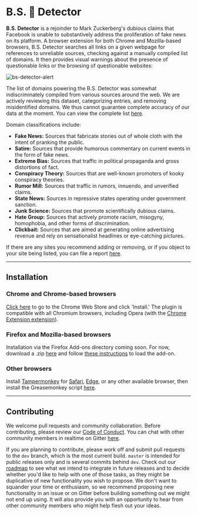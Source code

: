 # B.S. 💩 Detector

**B.S. Detector** is a rejoinder to Mark Zuckerberg's dubious claims that Facebook is unable to substantively address the proliferation of fake news on its platform. A browser extension for both Chrome and Mozilla-based browsers, B.S. Detector searches all links on a given webpage for references to unreliable sources, checking against a manually compiled list of domains. It then provides visual warnings about the presence of questionable links or the browsing of questionable websites:

![bs-detector-alert](http://bsdetector.tech/images/alert.png)

The list of domains powering the B.S. Detector was somewhat indiscriminately compiled from various sources around the web. We are actively reviewing this dataset, categorizing entries, and removing misidentified domains. We thus cannot guarantee complete accuracy of our data at the moment. You can view the complete list [here](https://github.com/selfagency/bs-detector/blob/master/chrome/data/data.json).

Domain classifications include:

-   **Fake News:** Sources that fabricate stories out of whole cloth with the intent of pranking the public.
-   **Satire:** Sources that provide humorous commentary on current events in the form of fake news.
-   **Extreme Bias:** Sources that traffic in political propaganda and gross distortions of fact.
-   **Conspiracy Theory:** Sources that are well-known promoters of kooky conspiracy theories.
-   **Rumor Mill:** Sources that traffic in rumors, innuendo, and unverified claims.
-   **State News:** Sources in repressive states operating under government sanction.
-   **Junk Science:** Sources that promote scientifically dubious claims.
-   **Hate Group:** Sources that actively promote racism, misogyny, homophobia, and other forms of discrimination.
-   **Clickbait:** Sources that are aimed at generating online advertising revenue and rely on sensationalist headlines or eye-catching pictures.

If there are any sites you recommend adding or removing, or if you object to your site being listed, you can file a report [here](https://github.com/selfagency/bs-detector/issues/53).

---

## Installation

<a name="chrome"></a>

### Chrome and Chrome-based browsers
[Click here](https://chrome.google.com/webstore/detail/dlcgkekjiopopabcifhebmphmfmdbjod/) to go to the Chrome Web Store and click 'Install.' The plugin is compatible with all Chromium browsers, including Opera (with the [Chrome Extension extension](https://addons.opera.com/en/extensions/details/download-chrome-extension-9/)).

<a name="firefox"></a>

### Firefox and Mozilla-based browsers
Installation via the Firefox Add-ons directory coming soon. For now, download a .zip [here](https://github.com/selfagency/bs-detector/releases) and follow [these instructions](https://developer.mozilla.org/en-US/Add-ons/WebExtensions/Temporary_Installation_in_Firefox) to load the add-on.

<a name="other"></a>

### Other browsers
Install [Tampermonkey](https://tampermonkey.net) for [Safari](https://tampermonkey.net/?ext=dhdg&browser=safari), [Edge](https://tampermonkey.net/?ext=dhdg&browser=edge), or any other available browser, then install the Greasemonkey script [here](https://github.com/selfagency/bs-detector/raw/master/greasemonkey/bs-detector.user.js).

---

## Contributing

We welcome pull requests and community collaboration. Before contributing, please review our [Code of Conduct](https://github.com/selfagency/bs-detector/blob/master/CODE_OF_CONDUCT.md). You can chat with other community members in realtime on Gitter [here](https://gitter.im/bs-detector/).

If you are planning to contribute, please work off and submit pull requests to the `dev` branch, which is the most current build. `master` is intended for public releases only and is several commits behind  `dev`. Check out our [roadmap](https://github.com/selfagency/bs-detector/wiki/Product-Roadmap) to see what we intend to integrate in future releases and to decide whether you'd like to help with one of those tasks, as they might be duplicative of new functionality you wish to propose. We don't want to squander your time or enthusiasm, so we recommend proposing new functionality in an issue or on Gitter before building something out we might not end up using. It will also provide you with an opportunity to hear from other community members who might help flesh out your ideas.
